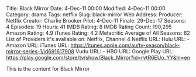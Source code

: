 Title: Black Mirror
Date: 4-Dec-11 00:00
Modified: 4-Dec-11 00:00
Category: drama
Tags: netflix
Slug: black-mirror
Web Address: 
Producer: Netflix
Creator:  Charlie Brooker
Pilot: 4-Dec-11
Finale: 29-Dec-17
Seasons: 4
Episodes: 19
Hours: 41
IMDB Rating: 8
IMDB Rating Count: 190,295
Amazon Rating: 4.9
iTunes Rating: 4.2
Metacritic Average of All Seasons: 62
List of Providers it's available on: Netflix, Channel 4
Netflix URL: 
Hulu URL: -
Amazon URL: 
iTunes URL: https://itunes.apple.com/au/tv-season/black-mirror-series-1/id691617908
Vudu URL: -
HBO URL: 
Google Play URL: https://play.google.com/store/tv/show/Black_Mirror?id=rvtR6EUo_YY&hl=en



This is the content for Black Mirror